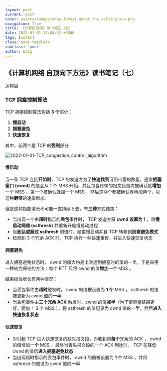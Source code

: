 ```yaml
---
layout: post
current: post
cover: assets/images/snow_forest_under_the_setting_sun.png
navigation: True
title: 《计算机网络》读书笔记（七）
date: 2022-01-01 17:04:32 +0800
tags: [notes]
class: post-template
subclass: 'post'
author: bbig
---
```


##  《计算机网络 自顶向下方法》读书笔记（七）

运输层



### TCP 拥塞控制算法

TCP 拥塞控制算法包括 **3 个**部分：

1. **慢启动**
2. **拥塞避免**
3. **快速恢复**

其中，前两个是 TCP 的**强制**部分



![2022-01-01-TCP_congestion_control_algorithm](https://bbbiggest.github.io/assets/images/2022-01-01-TCP_congestion_control_algorithm.png)



#### 慢启动

当一条 TCP 连接**开始时**，TCP 的发送方为了**快速找到**可用带宽的数量，通常**拥塞窗口 (cwnd)** 的值会从 1 个 MSS 开始，并且每当传输的报文段首次被确认就**增加**一个 MSS 。第一个被确认就加一个 MSS ，然后这两个都被确认就再加两个，以这种**翻倍**的速率增加。

但是这种指数增长不可能一直持续下去，有**三种**方式结束：

- 当出现一个由**超时**指示的**丢包**事件时， TCP 发送方将 **cwnd 设置为 1** ，将**慢启动阈值 (ssthresh)** 并重新开启慢启动过程
- 当**到达或超过 ssthresh** 的值时，结束慢启动并且 TCP 转移到**拥塞避免模式**
- 检测到 3 个冗余 ACK 时，TCP 执行一种快速重传，并进入快速恢复状态



#### 拥塞避免

进入拥塞避免状态时， cwnd 的值大约是上次遇到拥塞时的值的一半，于是采用一种较为保守的方法：每个 RTT 只将 cwnd 的值**增加一个** MSS 。

结束线性增长有两种情况：

- 当丢包事件由**超时**触发时， cwnd 的值被设置为 **1 个** MSS ， ssthresh 的值被更新为 cwnd 值的**一半** 
- 当丢包事件由**三个冗余 ACK** 触发时，cwnd 的值**减半**（为了使测量结果更好，要加上 3 个 MSS ），将 ssthresh 的值记录为 cwnd 值的**一半**，然后**进入快速恢复状态**



#### 快速恢复

- 对引起 TCP 进入快速恢复的缺失报文段，对收到的**每个**冗余的 ACK ， cwnd 的值增加**一个** MSS ，最终当丢失报文段的一个 ACK 到达时， TCP 在降低 cwnd 的值后**进入拥塞避免状态**
- 当出现超时指示的丢包事件时， cwnd 的值被设置为 **1 个** MSS ，并将 ssthresh 的值设为 cwnd 值的**一半**


